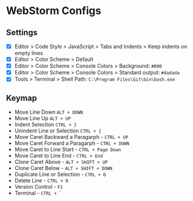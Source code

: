 # WebStorm Configs

## Settings

- [x] Editor > Code Style > JavaScript > Tabs and Indents > Keep indents on empty lines
- [x] Editor > Color Scheme > Default
- [x] Editor > Color Scheme > Console Colors > Background: `#000`
- [x] Editor > Color Scheme > Console Colors > Standard output: `#dadada`
- [x] Tools > Terminal > Shell Path: `C:\Program Files\Git\bin\bash.exe`

## Keymap

- Move Line Down `ALT + DOWN`
- Move Line Up `ALT + UP`
- Indent Selection `CTRL + }`
- Unindent Line or Selection `CTRL + {`
- Move Caret Backward a Paragarph - `CTRL + UP`
- Move Caret Forward a Paragarph - `CTRL + DOWN`
- Move Caret to Line Start - `CTRL + Page Down`
- Move Caret to Line End - `CTRL + End`
- Clone Caret Above - `ALT + SHIFT + UP`
- Clone Caret Below - `ALT + SHIFT + DOWN`
- Duplicate Line or Selection - `CTRL + D`
- Delete Line - `CTRL + R`
- Version Control - `F1`
- Terminal - `CTRL + `\`
